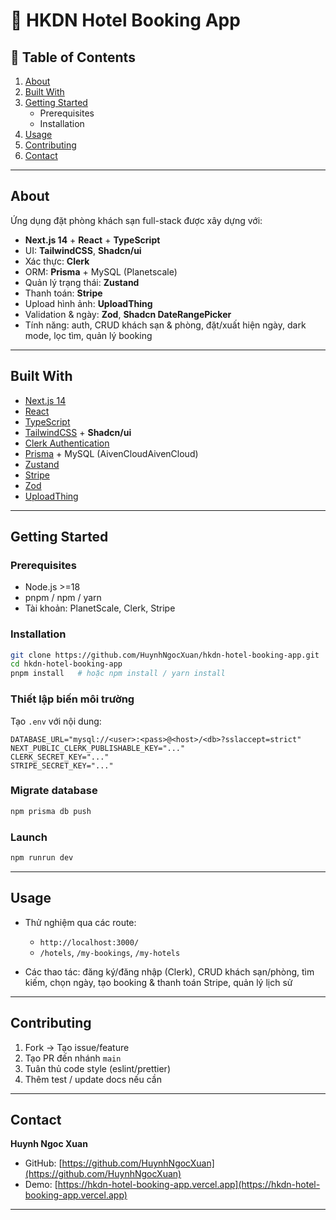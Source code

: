 # 🏨 HKDN Hotel Booking App

## 📖 Table of Contents
1. [About](#about)  
2. [Built With](#built-with)  
3. [Getting Started](#getting-started)  
   - Prerequisites  
   - Installation  
4. [Usage](#usage)   
5. [Contributing](#contributing)  
6. [Contact](#contact)  

---

## About
Ứng dụng đặt phòng khách sạn full-stack được xây dựng với:

- **Next.js 14** + **React** + **TypeScript**
- UI: **TailwindCSS**, **Shadcn/ui**
- Xác thực: **Clerk**
- ORM: **Prisma** + MySQL (Planetscale)
- Quản lý trạng thái: **Zustand**
- Thanh toán: **Stripe**
- Upload hình ảnh: **UploadThing**
- Validation & ngày: **Zod**, **Shadcn DateRangePicker**
- Tính năng: auth, CRUD khách sạn & phòng, đặt/xuất hiện ngày, dark mode, lọc tìm, quản lý booking

---

## Built With
- [Next.js 14](https://nextjs.org/)  
- [React](https://reactjs.org/)  
- [TypeScript](https://www.typescriptlang.org/)  
- [TailwindCSS](https://tailwindcss.com/) + **Shadcn/ui**  
- [Clerk Authentication](https://clerk.com/)  
- [Prisma](https://www.prisma.io/) + MySQL (AivenCloudAivenCloud)  
- [Zustand](https://github.com/pmndrs/zustand)  
- [Stripe](https://stripe.com/)  
- [Zod](https://zod.dev/)  
- [UploadThing](https://uploadthing.com/)  

---

## Getting Started

### Prerequisites
- Node.js >=18  
- pnpm / npm / yarn  
- Tài khoản: PlanetScale, Clerk, Stripe

### Installation
```bash
git clone https://github.com/HuynhNgocXuan/hkdn-hotel-booking-app.git
cd hkdn-hotel-booking-app
pnpm install   # hoặc npm install / yarn install
````

### Thiết lập biến môi trường

Tạo `.env` với nội dung:

```env
DATABASE_URL="mysql://<user>:<pass>@<host>/<db>?sslaccept=strict"
NEXT_PUBLIC_CLERK_PUBLISHABLE_KEY="..."
CLERK_SECRET_KEY="..."
STRIPE_SECRET_KEY="..."
```

### Migrate database

```bash
npm prisma db push
```

### Launch

```bash
npm runrun dev
```

---

## Usage

* Thử nghiệm qua các route:

  * `http://localhost:3000/`
  * `/hotels`, `/my-bookings`, `/my-hotels`
* Các thao tác: đăng ký/đăng nhập (Clerk), CRUD khách sạn/phòng, tìm kiếm, chọn ngày, tạo booking & thanh toán Stripe, quản lý lịch sử
---

## Contributing

1. Fork → Tạo issue/feature
2. Tạo PR đến nhánh `main`
3. Tuân thủ code style (eslint/prettier)
4. Thêm test / update docs nếu cần

---

## Contact

**Huynh Ngoc Xuan**

* GitHub: [https://github.com/HuynhNgocXuan](https://github.com/HuynhNgocXuan)
* Demo: [https://hkdn-hotel-booking-app.vercel.app](https://hkdn-hotel-booking-app.vercel.app)
---


